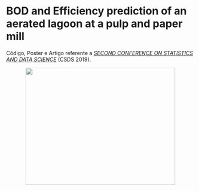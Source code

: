 # BOD and Efficiency prediction of an aerated lagoon at a pulp and paper mill
Código, Poster e Artigo referente a [*SECOND CONFERENCE ON STATISTICS AND DATA SCIENCE*](http://www.csds2019.ime.ufba.br/) (CSDS 2019).

<p align="center">
  <img width="400" height="313" src="https://user-images.githubusercontent.com/48625700/119657962-fa17ae00-be02-11eb-87c3-14f193a44169.PNG">
</p>
